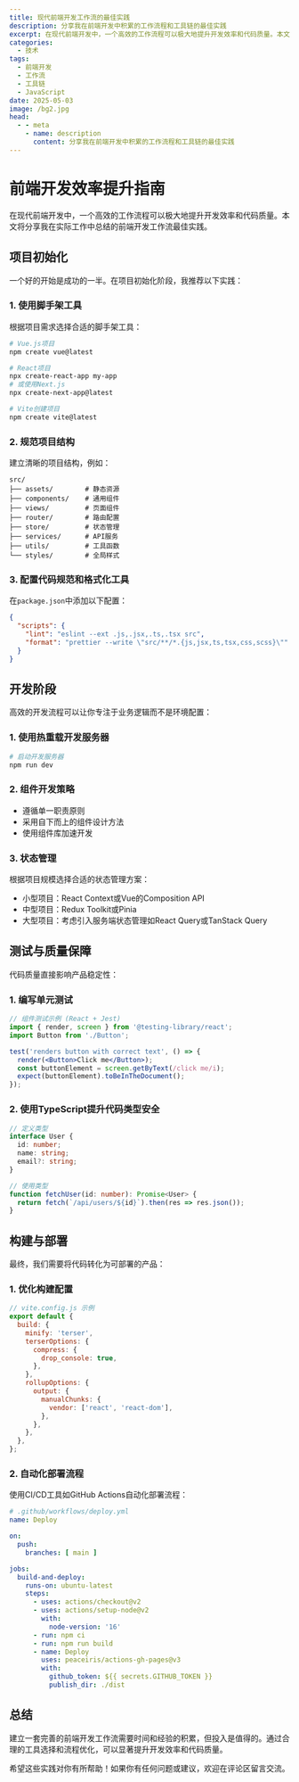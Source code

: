 ```yaml
---
title: 现代前端开发工作流的最佳实践
description: 分享我在前端开发中积累的工作流程和工具链的最佳实践
excerpt: 在现代前端开发中，一个高效的工作流程可以极大地提升开发效率和代码质量。本文将分享我在实际工作中总结的前端开发工作流最佳实践。
categories:
  - 技术
tags:
  - 前端开发
  - 工作流
  - 工具链
  - JavaScript
date: 2025-05-03
image: /bg2.jpg
head:
  - - meta
    - name: description
      content: 分享我在前端开发中积累的工作流程和工具链的最佳实践
---
```


# 前端开发效率提升指南

在现代前端开发中，一个高效的工作流程可以极大地提升开发效率和代码质量。本文将分享我在实际工作中总结的前端开发工作流最佳实践。

<!-- more -->

## 项目初始化

一个好的开始是成功的一半。在项目初始化阶段，我推荐以下实践：

### 1. 使用脚手架工具

根据项目需求选择合适的脚手架工具：

```bash
# Vue.js项目
npm create vue@latest

# React项目
npx create-react-app my-app
# 或使用Next.js
npx create-next-app@latest

# Vite创建项目
npm create vite@latest
```

### 2. 规范项目结构

建立清晰的项目结构，例如：

```
src/
├── assets/        # 静态资源
├── components/    # 通用组件
├── views/         # 页面组件
├── router/        # 路由配置
├── store/         # 状态管理
├── services/      # API服务
├── utils/         # 工具函数
└── styles/        # 全局样式
```

### 3. 配置代码规范和格式化工具

在`package.json`中添加以下配置：

```json
{
  "scripts": {
    "lint": "eslint --ext .js,.jsx,.ts,.tsx src",
    "format": "prettier --write \"src/**/*.{js,jsx,ts,tsx,css,scss}\""
  }
}
```

## 开发阶段

高效的开发流程可以让你专注于业务逻辑而不是环境配置：

### 1. 使用热重载开发服务器

```bash
# 启动开发服务器
npm run dev
```

### 2. 组件开发策略

- 遵循单一职责原则
- 采用自下而上的组件设计方法
- 使用组件库加速开发

### 3. 状态管理

根据项目规模选择合适的状态管理方案：

- 小型项目：React Context或Vue的Composition API
- 中型项目：Redux Toolkit或Pinia
- 大型项目：考虑引入服务端状态管理如React Query或TanStack Query

## 测试与质量保障

代码质量直接影响产品稳定性：

### 1. 编写单元测试

```jsx
// 组件测试示例 (React + Jest)
import { render, screen } from '@testing-library/react';
import Button from './Button';

test('renders button with correct text', () => {
  render(<Button>Click me</Button>);
  const buttonElement = screen.getByText(/click me/i);
  expect(buttonElement).toBeInTheDocument();
});
```

### 2. 使用TypeScript提升代码类型安全

```typescript
// 定义类型
interface User {
  id: number;
  name: string;
  email?: string;
}

// 使用类型
function fetchUser(id: number): Promise<User> {
  return fetch(`/api/users/${id}`).then(res => res.json());
}
```

## 构建与部署

最终，我们需要将代码转化为可部署的产品：

### 1. 优化构建配置

```js
// vite.config.js 示例
export default {
  build: {
    minify: 'terser',
    terserOptions: {
      compress: {
        drop_console: true,
      },
    },
    rollupOptions: {
      output: {
        manualChunks: {
          vendor: ['react', 'react-dom'],
        },
      },
    },
  },
};
```

### 2. 自动化部署流程

使用CI/CD工具如GitHub Actions自动化部署流程：

```yaml
# .github/workflows/deploy.yml
name: Deploy

on:
  push:
    branches: [ main ]

jobs:
  build-and-deploy:
    runs-on: ubuntu-latest
    steps:
      - uses: actions/checkout@v2
      - uses: actions/setup-node@v2
        with:
          node-version: '16'
      - run: npm ci
      - run: npm run build
      - name: Deploy
        uses: peaceiris/actions-gh-pages@v3
        with:
          github_token: ${{ secrets.GITHUB_TOKEN }}
          publish_dir: ./dist
```

## 总结

建立一套完善的前端开发工作流需要时间和经验的积累，但投入是值得的。通过合理的工具选择和流程优化，可以显著提升开发效率和代码质量。

希望这些实践对你有所帮助！如果你有任何问题或建议，欢迎在评论区留言交流。 